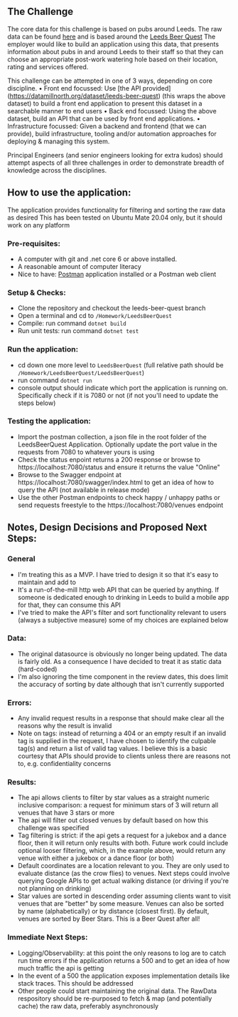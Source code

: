 ## The Challenge
The core data for this challenge is based on pubs around Leeds. The raw data can be found [here](https://drive.google.com/file/d/1o5JTtFUHcBAjH47z4i_eZrFdyXvSzY_S/view?usp=sharing) and is based around the [Leeds Beer Quest](https://datamillnorth.org/dataset/leeds-beer-quest)
The employer would like to build an application using this data, that presents information about pubs in and around Leeds to their staff so that they can choose an appropriate post-work watering hole based on their location, rating and services offered.

This challenge can be attempted in one of 3 ways, depending on core discipline.
• Front end focussed: Use [the API provided] (https://datamillnorth.org/dataset/leeds-beer-quest) (this wraps the above dataset) to build a front end application to present this dataset in a searchable manner to end users
• Back end focussed: Using the above dataset, build an API that can be used by front end applications.
• Infrastructure focussed: Given a backend and frontend (that we can provide), build infrastructure, tooling and/or automation approaches for deploying & managing this system.

Principal Engineers (and senior engineers looking for extra kudos) should attempt aspects of all three challenges in order to demonstrate breadth of knowledge across the disciplines.

## How to use the application:
The application provides functionality for filtering and sorting the raw data as desired
This has been tested on Ubuntu Mate 20.04 only, but it should work on any platform

### Pre-requisites: 
- A computer with git and .net core 6 or above installed. 
- A reasonable amount of computer literacy
- Nice to have: [Postman](https://www.postman.com) application installed or a Postman web client

### Setup & Checks:
- Clone the repository and checkout the leeds-beer-quest branch
- Open a terminal and cd to `/Homework/LeedsBeerQuest`
- Compile: run command `dotnet build`
- Run unit tests: run command `dotnet test`

### Run the application: 
- cd down one more level to `LeedsBeerQuest` (full relative path should be `/Homework/LeedsBeerQuest/LeedsBeerQuest`)
- run command `dotnet run`
- console output should indicate which port the application is running on. Specifically check if it is 7080 or not (if not you'll need to update the steps below)

### Testing the application: 
- Import the postman collection, a json file in the root folder of the LeedsBeerQuest Application. Optionally update the port value in the requests from 7080 to whatever yours is using
- Check the status enpoint returns a 200 response or browse to https://localhost:7080/status and ensure it returns the value "Online"
- Browse to the Swagger endpoint at https://localhost:7080/swagger/index.html to get an idea of how to query the API (not available in release mode)
- Use the other Postman endpoints to check happy / unhappy paths or send requests freestyle to the https://localhost:7080/venues endpoint

## Notes, Design Decisions and Proposed Next Steps:

### General
- I'm treating this as a MVP. I have tried to design it so that it's easy to maintain and add to
- It's a run-of-the-mill http web API that can be queried by anything. If someone is dedicated enough to drinking in Leeds to build a mobile app for that, they can consume this API
- I've tried to make the API's filter and sort functionality relevant to users (always a subjective measure) some of my choices are explained below

### Data:
- The original datasource is obviously no longer being updated. The data is fairly old. As a consequence I have decided to treat it as static data (hard-coded)
- I'm also ignoring the time component in the review dates, this does limit the accuracy of sorting by date although that isn't currently supported

### Errors:
- Any invalid request results in a response that should make clear all the reasons why the result is invalid
- Note on tags: instead of returning a 404 or an empty result if an invalid tag is supplied in the request, I have chosen to identify the culpable tag(s) and return a list of valid tag values. I believe this is a basic courtesy that APIs should provide to clients unless there are reasons not to, e.g. confidentiality concerns

### Results:
- The api allows clients to filter by star values as a straight numeric inclusive comparison: a request for minimum stars of 3 will return all venues that have 3 stars or more
- The api will filter out closed venues by default based on how this challenge was specified
- Tag filtering is strict: if the api gets a request for a jukebox and a dance floor, then it will return only results with both. Future work could include optional looser filtering, which, in the example above, would return any venue with either a jukebox or a dance floor (or both)
- Default coordinates are a location relevant to you. They are only used to evaluate distance (as the crow flies) to venues. Next steps could involve querying Google APIs to get actual walking distance (or driving if you're not planning on drinking)
- Star values are sorted in descending order assuming clients want to visit venues that are "better" by some measure. Venues can also be sorted by name (alphabetically) or by distance (closest first). By default, venues are sorted by Beer Stars. This is a Beer Quest after all!

### Immediate Next Steps:
- Logging/Observability: at this point the only reasons to log are to catch run time errors if the application returns a 500 and to get an idea of how much traffic the api is getting
- In the event of a 500 the application exposes implementation details like stack traces. This should be addressed
- Other people could start maintaining the original data. The RawData respository should be re-purposed to fetch & map (and potentially cache) the raw data, preferably asynchronously